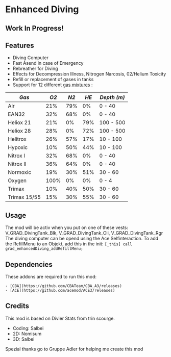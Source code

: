  # Enhanced Diving
 ## Work In Progress!
 
 ## Features
 - Diving Computer
 - Fast Asend in case of Emergency
 - Rebreather for Diving
 - Effects for Decompression Illness, Nitrogen Narcosis, 02/Helium Toxicity
 - Refill or replacement of gases in tanks
 - Support for 12 different [gas mixtures](https://en.wikipedia.org/wiki/Breathing_gas#Common_diving_breathing_gases) :
 
*Gas*				| *O2*			| *N2*			| *HE*   	| *Depth (m)*     
--------------------------------|-----------------------|-----------------------|---------------|--------------------
Air 				| 21% 			| 79%			| 0%		| 0 - 40		
EAN32 				| 32% 			| 68% 			| 0%		| 0 - 40		
Heliox 21 			| 21% 			| 0% 			| 79%		| 100 - 500		
Heliox 28 			| 28% 			| 0% 			| 72%		| 100 - 500		
Helitrox			| 26% 			| 57% 			| 17%		| 10 - 100		
Hypoxic				| 10% 			| 50% 			| 44%		| 10 - 100		
Nitrox I 			| 32% 			| 68% 			| 0%		| 0 - 40		
Nitrox II 			| 36% 			| 64% 			| 0% 		| 0 - 40		
Normoxic			| 19% 			| 30% 			| 51%		| 30 - 60		
Oxygen 				| 100%			| 0% 			| 0%		| 0 - 4
Trimax 				| 10% 			| 40% 			| 50%		| 30 - 60		
Trimax 15/55 			| 15% 			| 30% 			| 55%		| 30 - 60		
 	
 ## Usage	
 The mod will be activ when you put on one of these vests: V_GRAD_DivingTank_Blk, V_GRAD_DivingTank_Oli, V_GRAD_DivingTank_Rgr
 The diving computer can be opend using the Ace Selfinteraction.
 To add the RefillMenu to an Objekt, add this in the init: `[_this] call grad_enhancedDiving_addRefillMenu;`
 
 ## Dependencies
 These addons are required to run this mod:
 
    - [CBA](https://github.com/CBATeam/CBA_A3/releases)
    - [ACE](https://github.com/acemod/ACE3/releases)
 	
 ## Credits
 
 This mod is based on Divier Stats from trin scourge.
 
 - Coding: Salbei
 - 2D: Nomisum
 - 3D: Salbei
 
Spezial thanks go to Gruppe Adler for helping me create this mod

